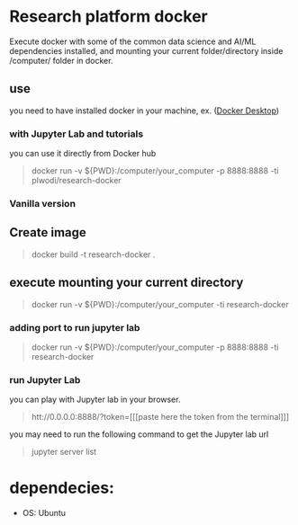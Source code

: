 # Research platform docker

Execute docker with some of the common data science and AI/ML dependencies installed, and mounting your current folder/directory inside /computer/ folder in docker.

## use

you need to have installed docker in your machine, ex. ([Docker Desktop](https://www.docker.com/products/docker-desktop))

### with Jupyter Lab and tutorials

you can use it directly from Docker hub

> docker run -v ${PWD}:/computer/your_computer -p 8888:8888 -ti plwodi/research-docker

### Vanilla version

## Create image

> docker build -t research-docker .

## execute mounting your current directory

> docker run -v ${PWD}:/computer/your_computer -ti research-docker

### adding port to run jupyter lab

> docker run -v ${PWD}:/computer/your_computer -p 8888:8888 -ti research-docker

### run Jupyter Lab

you can play with Jupyter lab in your browser.
> htt://0.0.0.0:8888/?token=[[[paste here the token from the terminal]]]

you may need to run the following command to get the Jupyter lab url
>jupyter server list


# dependecies:
- OS: Ubuntu
